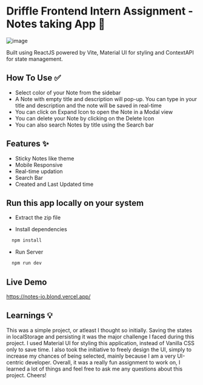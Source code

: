 # Driffle Frontend Intern Assignment - Notes taking App 📝
![image](https://github.com/imkpandey/notes-assignment/assets/39915885/434f2c81-1353-46a1-aa58-8020f61240fd)

Built using ReactJS powered by Vite, Material UI for styling and ContextAPI for state management.

## How To Use ✅
- Select color of your Note from the sidebar 
- A Note with empty title and description will pop-up. You can type in your title and description and the note will be saved in real-time
- You can click on Expand Icon to open the Note in a Modal view
- You can delete your Note by clicking on the Delete Icon
- You can also search Notes by title using the Search bar

## Features ✨
- Sticky Notes like theme 
- Mobile Responsive
- Real-time updation
- Search Bar
- Created and Last Updated time

## Run this app locally on your system

- Extract the zip file 

- Install dependencies

```sh
  npm install
```

- Run Server

```sh
  npm run dev
```

## Live Demo

https://notes-io.blond.vercel.app/

## Learnings 💡

This was a simple project, or atleast I thought so initially. Saving the states in localStorage and persisting it was the major challenge I faced during this project. I used Material UI for styling this application, instead of Vanilla CSS only to save time. I also took the initiative to freely design the UI, simply to increase my chances of being selected, mainly because I am a very UI-centric developer.  Overall, it was a really fun assignment to work on, I learned a lot of things and feel free to ask me any questions about this project. Cheers!
